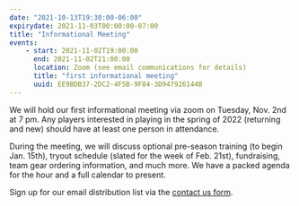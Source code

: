 ```yaml
---
date: "2021-10-13T19:30:00-06:00"
expirydate: 2021-11-03T00:00:00-07:00
title: "Informational Meeting"
events:
    - start: 2021-11-02T19:00:00
      end: 2021-11-02T21:00:00
      location: Zoom (see email communications for details)
      title: "first informational meeting"
      uuid: EE9BDB37-2DC2-4F5B-9F84-3D947926144B
---
```


We will hold our first informational meeting via zoom on Tuesday, Nov. 2nd at 7
pm. Any players interested in playing in the spring of 2022 (returning and new)
should have at least one person in attendance.

During the meeting, we will discuss optional pre-season training (to begin Jan.
15th), tryout schedule (slated for the week of Feb. 21st), fundraising, team
gear ordering information, and much more. We have a packed agenda for the hour
and a full calendar to present.

Sign up for our email distribution list via the [contact us form][1].

[1]: /about/
